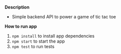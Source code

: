 **Description**

- Simple backend API to power a game of tic tac toe

**How to run app**
1. `npm install` to install app dependencies
2. `npm start` to start the app
3. `npm test` to run tests


